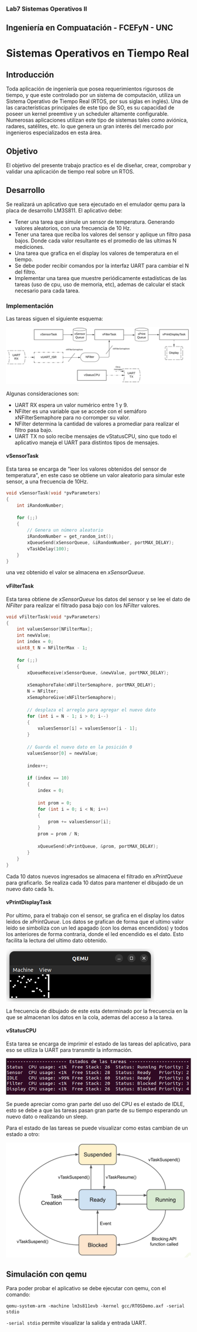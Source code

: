 ### Lab7 Sistemas Operativos II
## Ingeniería en Compuatación - FCEFyN - UNC
# Sistemas Operativos en Tiempo Real

## Introducción
Toda aplicación de ingeniería que posea requerimientos rigurosos de tiempo, y que este controlado por un sistema de computación, utiliza un Sistema Operativo de Tiempo Real (RTOS, por sus siglas en inglés). Una de las características principales de este tipo de SO, es su capacidad de poseer un kernel preemtive y un scheduler altamente configurable. Numerosas aplicaciones utilizan este tipo de sistemas tales como aviónica, radares, satélites, etc. lo que genera un gran interés del mercado por ingenieros especializados en esta área.

## Objetivo
El objetivo del presente trabajo practico es el de diseñar, crear, comprobar y validar una aplicación de tiempo real sobre un
RTOS.

## Desarrollo
Se realizará un aplicativo que sera ejecutado en el emulador qemu para la placa de desarrollo LM3S811. El aplicativo debe:

- Tener una tarea que simule un sensor de temperatura. Generando valores aleatorios, con una frecuencia de 10 Hz.
- Tener una tarea que  reciba los valores del sensor y aplique un filtro pasa bajos. Donde cada valor resultante es el promedio de las ultimas N mediciones.
- Una tarea que grafica en el display los valores de temperatura en el tiempo.
- Se debe poder recibir comandos por la interfaz UART para cambiar el N del filtro.
- Implementar una tarea que muestre periódicamente estadísticas de las tareas (uso de cpu, uso de memoria, etc), ademas de calcular el stack necesario para cada tarea.

### Implementación
Las tareas siguen el siguiente esquema:

![](image/diagrama_tareas.png)

Algunas consideraciones son:
- UART RX espera un valor numérico entre 1 y 9.
- NFilter es una variable que se accede con el semáforo xNFilterSemaphore para no corromper su valor.
- NFilter determina la cantidad de valores a promediar para realizar el filtro pasa bajo.
- UART TX no solo recibe mensajes de vStatusCPU, sino que todo el aplicativo maneja el UART para distintos tipos de mensajes.


#### vSensorTask
Esta tarea se encarga de "leer los valores obtenidos del sensor de temperatura", en este caso se obtiene un valor aleatorio para simular este sensor, a una frecuencia de 10Hz.

```c
void vSensorTask(void *pvParameters)
{
	int iRandomNumber;

	for (;;)
	{
		// Genera un número aleatorio
		iRandomNumber = get_random_int();
		xQueueSend(xSensorQueue, &iRandomNumber, portMAX_DELAY);
		vTaskDelay(100);
	}
}
```

una vez obtenido el valor se almacena en *xSensorQueue*.

#### vFilterTask
Esta tarea obtiene de *xSensorQueue* los datos del sensor y se lee el dato de *NFilter* para realizar el filtrado pasa bajo con los *NFilter* valores.

```c
void vFilterTask(void *pvParameters)
{
	int valuesSensor[NFilterMax];
	int newValue;
	int index = 0;
	uint8_t N = NFilterMax - 1;

	for (;;)
	{
		xQueueReceive(xSensorQueue, &newValue, portMAX_DELAY);

		xSemaphoreTake(xNFilterSemaphore, portMAX_DELAY);
		N = NFilter;
		xSemaphoreGive(xNFilterSemaphore);

		// desplaza el arreglo para agregar el nuevo dato
		for (int i = N - 1; i > 0; i--)
		{
			valuesSensor[i] = valuesSensor[i - 1];
		}

		// Guarda el nuevo dato en la posición 0
		valuesSensor[0] = newValue;

		index++;

		if (index == 10)
		{
			index = 0;

			int prom = 0;
			for (int i = 0; i < N; i++)
			{
				prom += valuesSensor[i];
			}
			prom = prom / N;

			xQueueSend(xPrintQueue, &prom, portMAX_DELAY);
		}
	}
}
```

Cada 10 datos nuevos ingresados se almacena el filtrado en *xPrintQueue* para graficarlo. Se realiza cada 10 datos para mantener el dibujado de un nuevo dato cada 1s.

#### vPrintDisplayTask
Por ultimo, para el trabajo con el sensor, se grafica en el display los datos leidos de *xPrintQueue*. Los datos se grafican de forma que el ultimo valor leído se simboliza con un led apagado (con los demas encendidos) y todos los anteriores de forma contraria, donde el led encendido es el dato. Esto facilita la lectura del ultimo dato obtenido.

![](image/display.png)

La frecuencia de dibujado de este esta determinado por la frecuencia en la que se almacenan los datos en la cola, ademas del acceso a la tarea.

#### vStatusCPU
Esta tarea se encarga de imprimir el estado de las tareas del aplicativo, para eso se utiliza la UART para transmitir la información.

![](image/status.png)

Se puede apreciar como gran parte del uso del CPU es el estado de IDLE, esto se debe a que las tareas pasan gran parte de su tiempo esperando un nuevo dato o realizando un sleep.

Para el estado de las tareas se puede visualizar como estas cambian de un estado a otro:

![](image/states_FREERTOS.png)

## Simulación con qemu
Para poder probar el aplicativo se debe ejecutar con qemu, con el comando:
```
qemu-system-arm -machine lm3s811evb -kernel gcc/RTOSDemo.axf -serial stdio
```

`-serial stdio` permite visualizar la salida y entrada UART.